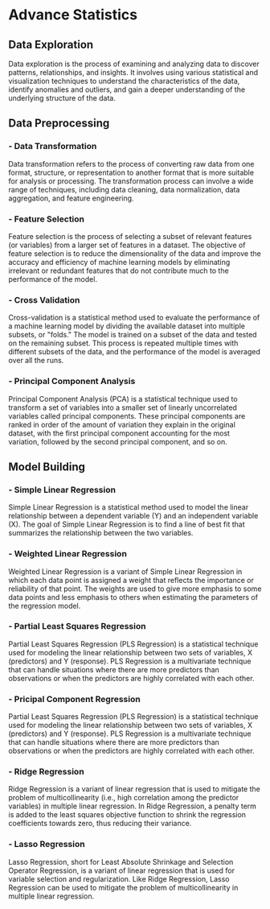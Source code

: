 # Advance Statistics

## Data Exploration
Data exploration is the process of examining and analyzing data to discover patterns, relationships, and insights. It involves using various statistical and visualization techniques to understand the characteristics of the data, identify anomalies and outliers, and gain a deeper understanding of the underlying structure of the data.

## Data Preprocessing
### - Data Transformation
Data transformation refers to the process of converting raw data from one format, structure, or representation to another format that is more suitable for analysis or processing. The transformation process can involve a wide range of techniques, including data cleaning, data normalization, data aggregation, and feature engineering.

### - Feature Selection
Feature selection is the process of selecting a subset of relevant features (or variables) from a larger set of features in a dataset. The objective of feature selection is to reduce the dimensionality of the data and improve the accuracy and efficiency of machine learning models by eliminating irrelevant or redundant features that do not contribute much to the performance of the model.

### - Cross Validation
Cross-validation is a statistical method used to evaluate the performance of a machine learning model by dividing the available dataset into multiple subsets, or "folds." The model is trained on a subset of the data and tested on the remaining subset. This process is repeated multiple times with different subsets of the data, and the performance of the model is averaged over all the runs.

### - Principal Component Analysis
Principal Component Analysis (PCA) is a statistical technique used to transform a set of variables into a smaller set of linearly uncorrelated variables called principal components. These principal components are ranked in order of the amount of variation they explain in the original dataset, with the first principal component accounting for the most variation, followed by the second principal component, and so on.

## Model Building
### - Simple Linear Regression
Simple Linear Regression is a statistical method used to model the linear relationship between a dependent variable (Y) and an independent variable (X). The goal of Simple Linear Regression is to find a line of best fit that summarizes the relationship between the two variables.

### - Weighted Linear Regression
Weighted Linear Regression is a variant of Simple Linear Regression in which each data point is assigned a weight that reflects the importance or reliability of that point. The weights are used to give more emphasis to some data points and less emphasis to others when estimating the parameters of the regression model.

### - Partial Least Squares Regression
Partial Least Squares Regression (PLS Regression) is a statistical technique used for modeling the linear relationship between two sets of variables, X (predictors) and Y (response). PLS Regression is a multivariate technique that can handle situations where there are more predictors than observations or when the predictors are highly correlated with each other.

### - Pricipal Component Regression
Partial Least Squares Regression (PLS Regression) is a statistical technique used for modeling the linear relationship between two sets of variables, X (predictors) and Y (response). PLS Regression is a multivariate technique that can handle situations where there are more predictors than observations or when the predictors are highly correlated with each other.

### - Ridge Regression
Ridge Regression is a variant of linear regression that is used to mitigate the problem of multicollinearity (i.e., high correlation among the predictor variables) in multiple linear regression. In Ridge Regression, a penalty term is added to the least squares objective function to shrink the regression coefficients towards zero, thus reducing their variance.

### - Lasso Regression
Lasso Regression, short for Least Absolute Shrinkage and Selection Operator Regression, is a variant of linear regression that is used for variable selection and regularization. Like Ridge Regression, Lasso Regression can be used to mitigate the problem of multicollinearity in multiple linear regression.
